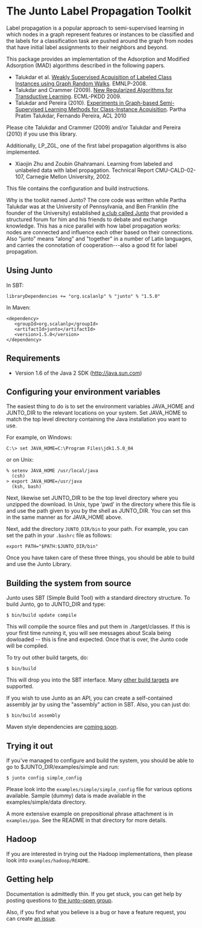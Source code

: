# The Junto Label Propagation Toolkit

Label propagation is a popular approach to semi-supervised learning in which nodes in a graph represent features or instances to be classified and the labels for a classification task are pushed around the graph from nodes that have initial label assignments to their neighbors and beyond.

This package provides an implementation of the Adsorption and  Modified Adsorption (MAD) algorithms described in the following papers.

* Talukdar et al. [Weakly Supervised Acquisition of Labeled Class Instances using Graph Random Walks](http://aclweb.org/anthology/D/D08/D08-1061.pdf). EMNLP-2008.
* Talukdar and Crammer (2009). [New Regularized Algorithms for Transductive Learning](http://talukdar.net/papers/adsorption_ecml09.pdf). ECML-PKDD 2009.
* Talukdar and Pereira (2010). [Experiments in Graph-based Semi-Supervised Learning Methods for Class-Instance Acquisition](http://aclweb.org/anthology/P/P10/P10-1149.pdf). Partha Pratim Talukdar, Fernando Pereira, ACL 2010

Please cite Talukdar and Crammer (2009) and/or Talukdar and Pereira (2010) if you use this library.

Additionally, LP_ZGL, one of the first label propagation algorithms is also implemented.

* Xiaojin Zhu and Zoubin Ghahramani. Learning from labeled and unlabeled data with label propagation.  Technical Report CMU-CALD-02-107, Carnegie Mellon University, 2002.

This file contains the configuration and build instructions. 

Why is the toolkit named Junto? The core code was written while Partha Talukdar was at the University of Pennsylvania, and Ben Franklin (the founder of the University) established [a club called Junto](http://en.wikipedia.org/wiki/Junto_(club)) that provided a structured forum for him and his friends to debate and exchange knowledge. This has a nice parallel with how label propagation works: nodes are connected and influence each other based on their connections. Also "junto" means "along" and "together" in a number of Latin languages, and carries the connotation of cooperation---also a good fit for label propagation.

## Using Junto

In SBT:

    libraryDependencies += "org.scalanlp" % "junto" % "1.5.0"

In Maven:

    <dependency>
       <groupId>org.scalanlp</groupId>
       <artifactId>junto</artifactId>
       <version>1.5.0</version>
    </dependency>


## Requirements

* Version 1.6 of the Java 2 SDK (http://java.sun.com)


## Configuring your environment variables

The easiest thing to do is to set the environment variables JAVA_HOME and JUNTO_DIR to the relevant locations on your system. Set JAVA_HOME to match the top level directory containing the Java installation you want to use.

For example, on Windows:

```
C:\> set JAVA_HOME=C:\Program Files\jdk1.5.0_04
```

or on Unix:

```
% setenv JAVA_HOME /usr/local/java
  (csh)
> export JAVA_HOME=/usr/java
  (ksh, bash)
```

Next, likewise set JUNTO_DIR to be the top level directory where you unzipped the download. In Unix, type 'pwd' in the directory where this file is and use the path given to you by the shell as JUNTO_DIR.  You can set this in the same manner as for JAVA_HOME above.

Next, add the directory `JUNTO_DIR/bin` to your path. For example, you can set the path in your `.bashrc` file as follows:

```
export PATH="$PATH:$JUNTO_DIR/bin"
```

Once you have taken care of these three things, you should be able to
build and use the Junto Library.

## Building the system from source

Junto uses SBT (Simple Build Tool) with a standard directory structure.  To build Junto, go to JUNTO_DIR and type:

```
$ bin/build update compile
```

This will compile the source files and put them in ./target/classes. If this is your first time running it, you will see messages about Scala being dowloaded -- this is fine and expected. Once that is over, the Junto code will be compiled.

To try out other build targets, do:

```
$ bin/build
```

This will drop you into the SBT interface.  Many [other build targets](https://github.com/harrah/xsbt/wiki/Getting-Started-Running) are supported.

If you wish to use Junto as an API, you can create a self-contained
assembly jar by using the "assembly" action in SBT. Also, you can just do:

```
$ bin/build assembly
```

Maven style dependencies are [coming soon](https://github.com/scalanlp/junto/issues/1).


## Trying it out

If you've managed to configure and build the system, you should be  able to go to $JUNTO_DIR/examples/simple and run:

```
$ junto config simple_config
```

Please look into the `examples/simple/simple_config` file for various options available. Sample (dummy) data is made available in the  examples/simple/data directory.

A more extensive example on prepositional phrase attachment is in `examples/ppa`. See the README in that directory for more details.

## Hadoop

If you are interested in trying out the Hadoop implementations, then please look into `examples/hadoop/README`.


## Getting help


Documentation is admittedly thin. If you get stuck, you can get help by posting questions to [the junto-open group](http://groups.google.com/group/junto-open). 

Also, if you find what you believe is a bug or have a feature request, you can create [an issue](https://github.com/scalanlp/junto/issues).
